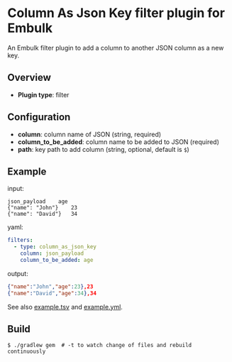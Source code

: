 # Column As Json Key filter plugin for Embulk

An Embulk filter plugin to add a column to another JSON column as a new key.

## Overview

* **Plugin type**: filter

## Configuration

- **column**: column name of JSON (string, required)
- **column_to_be_added**: column name to be added to JSON (required)
- **path**: key path to add column (string, optional, default is `$`)

## Example

input:

```tsv
json_payload	age
{"name": "John"}	23
{"name": "David"}	34
```

yaml:

```yaml
filters:
  - type: column_as_json_key
    column: json_payload
    column_to_be_added: age
```

output:

```json
{"name":"John","age":23},23
{"name":"David","age":34},34
```

See also [example.tsv](./example/example.tsv) and [example.yml](./example/example.yml).

## Build

```
$ ./gradlew gem  # -t to watch change of files and rebuild continuously
```

